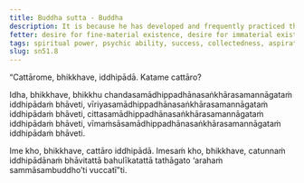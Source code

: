 ```yaml
---
title: Buddha sutta - Buddha
description: It is because he has developed and frequently practiced these four bases of psychic ability that the Tathāgata is called 'the Arahant, the Perfectly Enlightened One.'
fetter: desire for fine-material existence, desire for immaterial existence, conceit, restlessness, ignorance
tags: spiritual power, psychic ability, success, collectedness, aspiration, persistence, energy, mind, investigation, reflection, close examination, sn, sn45-56, sn51
slug: sn51.8
---
```


“Cattārome, bhikkhave, iddhipādā. Katame cattāro?

Idha, bhikkhave, bhikkhu chandasamādhippadhānasaṅkhārasamannāgataṁ iddhipādaṁ bhāveti, vīriyasamādhippadhānasaṅkhārasamannāgataṁ iddhipādaṁ bhāveti, cittasamādhippadhānasaṅkhārasamannāgataṁ iddhipādaṁ bhāveti, vīmaṁsāsamādhippadhānasaṅkhārasamannāgataṁ iddhipādaṁ bhāveti.

Ime kho, bhikkhave, cattāro iddhipādā. Imesaṁ kho, bhikkhave, catunnaṁ iddhipādānaṁ bhāvitattā bahulīkatattā tathāgato ‘arahaṁ sammāsambuddho’ti vuccatī”ti.
